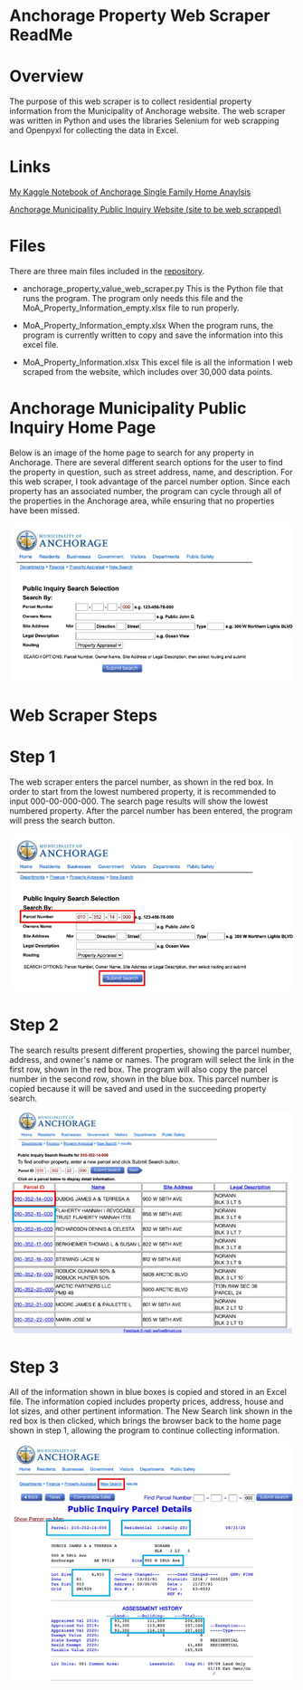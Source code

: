 # Anchorage Property Web Scraper ReadMe

# Overview

The purpose of this web scraper is to collect residential property information from the Municipality of Anchorage website.   The web scraper was written in Python and uses the libraries Selenium for web scrapping and Openpyxl for collecting the data in Excel.

# Links

[My Kaggle Notebook of Anchorage Single Family Home Anaylsis](https://www.kaggle.com/nathanoliver/anchorage-single-family-home-anaylsis)

[Anchorage Municipality Public Inquiry Website (site to be web scrapped)](https://www.muni.org/pw/public.html)

# Files

There are three main files included in the [repository](https://github.com/denaliyinuo/Web_Scraper_Property_Values).

- anchorage_property_value_web_scraper.py
This is the Python file that runs the program.  The program only needs this file and the MoA_Property_Information_empty.xlsx file to run properly.

- MoA_Property_Information_empty.xlsx
When the program runs, the program is currently written to copy and save the information into this excel file.

- MoA_Property_Information.xlsx
This excel file is all the information I web scraped from the website, which includes over 30,000 data points.

# Anchorage Municipality Public Inquiry Home Page

Below is an image of the home page to search for any property in Anchorage.  There are several different search options for the user to find the property in question, such as street address, name, and description.  For this web scraper, I took advantage of the parcel number option. Since each property has an associated number, the program can cycle through all of the properties in the Anchorage area, while ensuring that no properties have been missed.

![image 1](/images/image1.jpeg)

# Web Scraper Steps
# Step 1

The web scraper enters the parcel number, as shown in the red box.  In order to start from the lowest numbered property, it is recommended to input 000-00-000-000.  The search page results will show the lowest numbered property.  After the parcel number has been entered, the program will press the search button.

![image 2](/images/image2.jpeg)

# Step 2

The search results present different properties, showing the parcel number, address, and owner's name or names.  The program will select the link in the first row, shown in the red box.  The program will also copy the parcel number in the second row, shown in the blue box.  This parcel number is copied because it will be saved and used in the succeeding property search.   

![image 3](/images/image3.jpeg)

# Step 3

All of the information shown in blue boxes is copied and stored in an Excel file.  The information copied includes property prices, address, house and lot sizes, and other pertinent information.  The New Search link shown in the red box is then clicked, which brings the browser back to the home page shown in step 1, allowing the program to continue collecting information.

![image 4](/images/image4.jpeg)


